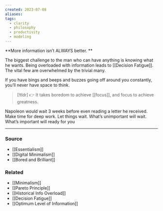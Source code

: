 ```yaml
---
created: 2023-07-08
aliases: 
tags:
  - clarity
  - philosophy
  - productivity
  - modeling
---
```

**More information isn’t ALWAYS better. **

The biggest challenge to the man who can have anything is knowing what he wants. Being overloaded with information leads to [[Decision Fatigue]]. The vital few are overwhelmed by the trivial many. 

If you have bings and beeps and buzzes going off around you constantly, you’ll never have space to think. 

> [!tldr] 👉 It takes boredom to achieve [[focus]], and focus to achieve greatness.

Napoleon would wait 3 weeks before even reading a letter he received. Make time for deep work. Let things wait. What’s unimportant will wait. What’s important will ready for you

---

### Source
- [[Essentialism]]
- [[Digital Minimalism]]
- [[Bored and Brilliant]]

### Related
- [[Minimalism]]
- [[Pareto Principle]]
- [[Historical Info Overload]]
- [[Decision Fatigue]]
- [[Optimum Level of Information]]